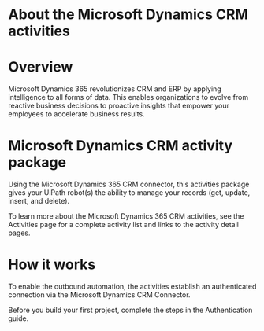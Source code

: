 ﻿# About the Microsoft Dynamics CRM activities

# Overview

Microsoft Dynamics 365 revolutionizes CRM and ERP by applying intelligence to all forms of data. This enables organizations to evolve from reactive business decisions to proactive insights that empower your employees to accelerate business results.

# Microsoft Dynamics CRM activity package

Using the Microsoft Dynamics 365 CRM connector, this activities package gives your UiPath robot(s) the ability to manage your records (get, update, insert, and delete).

To learn more about the Microsoft Dynamics 365 CRM activities, see the Activities page for a complete activity list and links to the activity detail pages.

# How it works

To enable the outbound automation, the activities establish an authenticated connection via the Microsoft Dynamics CRM Connector.

Before you build your first project, complete the steps in the Authentication guide.

